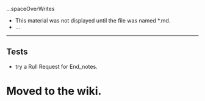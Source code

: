 ...spaceOverWrites

* This material was not displayed until the file was named *.md.
* ...

<hr>
<h2> Tests </h2>

* try a Rull Request for End_notes.
# Moved to the wiki.
